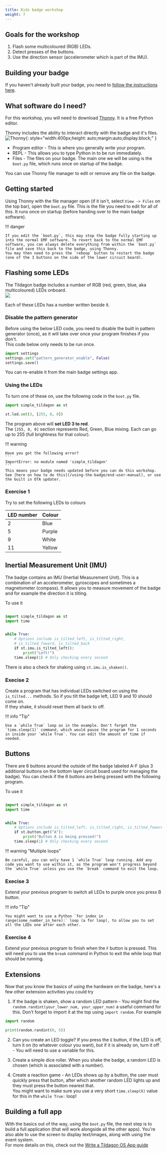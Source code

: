 ```yaml
---
title: Kids badge workshop
weight: 7
---
```


## Goals for the workshop
1. Flash some multicoloured (RGB) LEDs.
2. Detect presses of the buttons.
3. Use the direction sensor (accelerometer which is part of the IMU).

## Building your badge
If you haven't already built your badge, you need to [follow the instructions here](/using-the-badge/end-user-manual).

## What software do I need?
For this workshop, you will need to download [Thonny](https://thonny.org/). It is a free Python editor.
   
Thonny includes the ability to interact directly with the badge and it's files.
![Thonny](../images/simple_tildagon_workshop/thonny.jpg){: style="width:400px;height: auto;margin:auto;display:block;" }

- Program editor - This is where you generally write your program.
- REPL - This allows you to type Python in to be run immediately.
- Files - The files on your badge. The main one we will be using is the `boot.py` file, which runs once on startup of the badge.   

You can use Thonny file manager to edit or remove any file on the badge.   

## Getting started
Using Thonny with the file manager open (if it isn't, select `View -> Files` on the top bar), open the `boot.py` file. This is the file you need to edit for all of this. It runs once on startup (before handing over to the main badge software).   

!!! danger

    If you edit the `boot.py`, this may stop the badge fully starting up into the normal EMF software. To revert back to the normal EMF software, you can always delete everything from within the `boot.py` file and save this back to the badge, using Thonny.   
    You may then need to press the `reboop` button to restart the badge (one of the 3 buttons on the side of the lower circuit board).   

## Flashing some LEDs
The Tildagon badge includes a number of RGB (red, green, blue, aka multicoloured) LEDs onboard.   
![](/images/badge-photos/badge-in-the-dark.jpg)

Each of these LEDs has a number written beside it.

### Disable the pattern generator

Before using the below LED code, you need to disable the built in pattern generator (once), as it will take over once your program finishes if you don't.    
This code below only needs to be run once.   
```python
import settings
settings.set("pattern_generator_enable", False)
settings.save()
```
You can re-enable it from the main badge settings app.

### Using the LEDs

To turn one of these on, use the following code in the `boot.py` file.   
```python
import simple_tildagon as st

st.led.set(3, [255, 0, 0])
```
The program above will **set LED 3 to red**.    
The `[255, 0, 0]` section represents Red, Green, Blue mixing. Each can go up to 255 (full brightness for that colour).   

!!! warning

    Have you got the following error?
    ```
    ImportError: no module named 'simple_tildagon'
    ```
    This means your badge needs updated before you can do this workshop. See [here on how to do this](/using-the-badge/end-user-manual), or use the built in OTA updater.   

### Exercise 1
Try to set the following LEDs to colours

| LED number | Colour |
|------------|--------|
| 2          | Blue   |
| 5          | Purple |
| 9          | White  |
| 11         | Yellow |


## Inertial Measurement Unit (IMU)
The badge contains an IMU (Inertial Measurement Unit). This is a combination of an accelerometer, gyroscopes and sometimes a magnetometer (compass). It allows you to measure movement of the badge and for example the direction it is tilting.   

To use it
```python

import simple_tildagon as st
import time


while True:
    # Options include is_tilted_left, is_tilted_right,
    # is_tilted_foward, is_tilted_back
    if st.imu.is_tilted_left():
        print("Left!")
    time.sleep(1) # Only checking every second
```

There is also a check for shaking using `st.imu.is_shaken()`.

### Execise 2
Create a program that has individual LEDs switched on using the `is_tilted...`  methods. So if you tilt the badge left, LED 9 and 10 should come on.    
If they shake, it should reset them all back to off.   

!!! info "Tip"

    Use a `while True` loop as in the example. Don't forget the `time.sleep(1)` command, which would pause the program for 1 seconds in inside your `while True`. You can edit the amount of time if needed.  


## Buttons
There are 6 buttons around the outside of the badge labeled A-F (plus 3 additional buttons on the bottom layer circuit board used for managing the badge). You can check if the 6 buttons are being pressed with the following program.   

To use it
```python

import simple_tildagon as st
import time


while True:
    # Options include is_tilted_left, is_tilted_right, is_tilted_foward, is_tilted_back
    if st.button.get("A"):
        print("Button A is being pressed!")
    time.sleep(1) # Only checking every second
```

!!! warning "Multiple loops"

    Be careful, you can only have 1 `while True` loop running. Add any code you want to use within it, as the program won't progress beyond the `while True` unless you use the `break` command to exit the loop.

### Execise 3
Extend your previous program to switch all LEDs to purple once you press B button.  

!!! info "Tip"

    You might want to use a Python `for index in range(some_number_in_here):` loop (a for loop), to allow you to set all the LEDs one after each other.

### Exercise 4
Extend your previous program to finish when the `F` button is pressed. This will need you to use the `break` command in Python to exit the while loop that should be running.


## Extensions
Now that you know the basics of using the hardware on the badge, here's a few other extension activities you could try

1. If the badge is shaken, show a random LED pattern - You might find the `random.randint(your_lower_num, your_upper_num)` a useful command for this. Don't forget to import it at the top using `import random`.
For example
```python
import random

print(random.randint(0, 5))
```
2. Can you create an LED toggle? If you press the `E` button, if the LED is off, turn it on (to whatever colour you want), but if it is already on, turn it off - You will need to use a variable for this.   

3. Create a simple dice roller. When you shake the badge, a random LED is chosen (which is associated with a number).

4. Create a reaction game - An LEDs shows up by a button, the user must quickly press that button, after which another random LED lights up and they must press the button nearest that.   
You might want to make sure you use a very short `time.sleep(X)` value for this in the `while True:` loop!


## Building a full app
With the basics out of the way, using the `boot.py` file, the next step is to build a full application (that will work alongside all the other apps). You're also able to use the screen to display text/images, along with using the event system.     
For more details on this, check out the [Write a  Tildagon OS App guide](tildagon-apps/development/)
